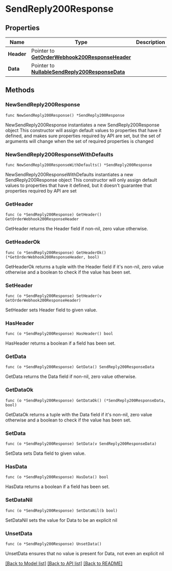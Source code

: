 # SendReply200Response

## Properties

Name | Type | Description | Notes
------------ | ------------- | ------------- | -------------
**Header** | Pointer to [**GetOrderWebhook200ResponseHeader**](GetOrderWebhook200ResponseHeader.md) |  | [optional] 
**Data** | Pointer to [**NullableSendReply200ResponseData**](SendReply200ResponseData.md) |  | [optional] 

## Methods

### NewSendReply200Response

`func NewSendReply200Response() *SendReply200Response`

NewSendReply200Response instantiates a new SendReply200Response object
This constructor will assign default values to properties that have it defined,
and makes sure properties required by API are set, but the set of arguments
will change when the set of required properties is changed

### NewSendReply200ResponseWithDefaults

`func NewSendReply200ResponseWithDefaults() *SendReply200Response`

NewSendReply200ResponseWithDefaults instantiates a new SendReply200Response object
This constructor will only assign default values to properties that have it defined,
but it doesn't guarantee that properties required by API are set

### GetHeader

`func (o *SendReply200Response) GetHeader() GetOrderWebhook200ResponseHeader`

GetHeader returns the Header field if non-nil, zero value otherwise.

### GetHeaderOk

`func (o *SendReply200Response) GetHeaderOk() (*GetOrderWebhook200ResponseHeader, bool)`

GetHeaderOk returns a tuple with the Header field if it's non-nil, zero value otherwise
and a boolean to check if the value has been set.

### SetHeader

`func (o *SendReply200Response) SetHeader(v GetOrderWebhook200ResponseHeader)`

SetHeader sets Header field to given value.

### HasHeader

`func (o *SendReply200Response) HasHeader() bool`

HasHeader returns a boolean if a field has been set.

### GetData

`func (o *SendReply200Response) GetData() SendReply200ResponseData`

GetData returns the Data field if non-nil, zero value otherwise.

### GetDataOk

`func (o *SendReply200Response) GetDataOk() (*SendReply200ResponseData, bool)`

GetDataOk returns a tuple with the Data field if it's non-nil, zero value otherwise
and a boolean to check if the value has been set.

### SetData

`func (o *SendReply200Response) SetData(v SendReply200ResponseData)`

SetData sets Data field to given value.

### HasData

`func (o *SendReply200Response) HasData() bool`

HasData returns a boolean if a field has been set.

### SetDataNil

`func (o *SendReply200Response) SetDataNil(b bool)`

 SetDataNil sets the value for Data to be an explicit nil

### UnsetData
`func (o *SendReply200Response) UnsetData()`

UnsetData ensures that no value is present for Data, not even an explicit nil

[[Back to Model list]](../README.md#documentation-for-models) [[Back to API list]](../README.md#documentation-for-api-endpoints) [[Back to README]](../README.md)


